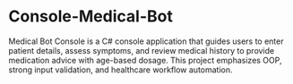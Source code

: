 # Console-Medical-Bot
Medical Bot Console is a C# console application that guides users to enter patient details, assess symptoms, and review medical history to provide medication advice with age-based dosage. This project emphasizes OOP, strong input validation, and healthcare workflow automation.
